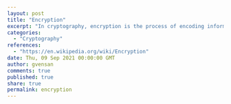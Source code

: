 ```yaml
---
layout: post
title: "Encryption"
excerpt: "In cryptography, encryption is the process of encoding information. This process converts the original representation of the information, known as plaintext, into an alternative form known as ciphertext. Ideally, only authorized parties can decipher a ciphertext back to plaintext and access the original information"
categories:
  - "Cryptography"
references:
  - "https://en.wikipedia.org/wiki/Encryption"
date: Thu, 09 Sep 2021 00:00:00 GMT
author: gvensan
comments: true
published: true
share: true
permalink: encryption
---
```

